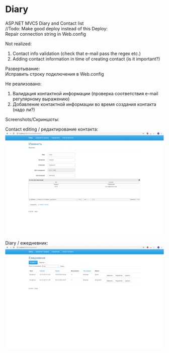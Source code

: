 # Diary
ASP.NET MVC5 Diary and Contact list <br />
//Todo: Make good deploy instead of this
Deploy: <br />
Repair connection string in Web.config

Not realized:
1) Contact info validation (check that e-mail pass the regex etc.)
2) Adding contact information in time of creating contact (is it important?)

Развертывание: <br />
Исправить строку подключения в Web.config

Не реализовано:
1) Валидация контактной информации (проверка соответствия e-mail регулярному выражению)
2) Добавление контактной информации во время создания контакта (надо ли?)

Screenshots/Скриншоты:

Contact editing / редактирование контакта:
![alt text](https://github.com/CaptainIllidan/Diary/blob/master/Diary/Screenshots/ContactEdit.png)

Diary / ежедневник:
![alt text](https://github.com/CaptainIllidan/Diary/blob/master/Diary/Screenshots/Diary.png)
